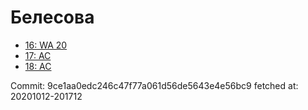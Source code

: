 # Белесова
- [16: WA 20](16.md)
- [17: AC](17.md)
- [18: AC](18.md)

Commit: 9ce1aa0edc246c47f77a061d56de5643e4e56bc9
 fetched at: 20201012-201712
